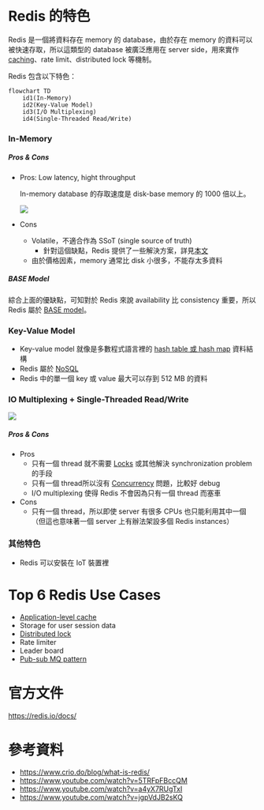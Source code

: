 # Redis 的特色

Redis 是一個將資料存在 memory 的 database，由於存在 memory 的資料可以被快速存取，所以這類型的 database 被廣泛應用在 server side，用來實作 [caching](</System Design/Caching.canvas>)、rate limit、distributed lock 等機制。

Redis 包含以下特色：

```mermaid
flowchart TD
    id1(In-Memory)
    id2(Key-Value Model)
    id3(I/O Multiplexing)
    id4(Single-Threaded Read/Write)
```

### In-Memory

##### Pros & Cons

- Pros: Low latency, hight throughput

    In-memory database 的存取速度是 disk-base memory 的 1000 倍以上。

    ![](<https://raw.githubusercontent.com/Jamison-Chen/KM-software/master/img/computer-memory-hierarchy-and-price.png>)

- Cons
    - Volatile，不適合作為 SSoT (single source of truth)
        - 針對這個缺點，Redis 提供了一些解決方案，詳見[本文](</Database/Redis/Redis 如何避免資料遺失？.md>)
    - 由於價格因素，memory 通常比 disk 小很多，不能存太多資料

##### BASE Model

綜合上面的優缺點，可知對於 Redis 來說 availability 比 consistency 重要，所以 Redis 屬於 [BASE model](</Database/ACID vs. BASE.md#BASE>)。

### Key-Value Model

- Key-value model 就像是多數程式語言裡的 [hash table 或 hash map](</Data Structures & Algorithms/Hash Function、Hash Table.canvas>) 資料結構
- Redis 屬於 [NoSQL](</Database/淺談 NoSQL.canvas>)
- Redis 中的單一個 key 或 value 最大可以存到 512 MB 的資料

### IO Multiplexing + Single-Threaded Read/Write

![](<https://raw.githubusercontent.com/Jamison-Chen/KM-software/master/img/redis-io-multiplexing-single-threaded.png>)

##### Pros & Cons

- Pros
    - 只有一個 thread 就不需要 [Locks](</Database/Locks.md>) 或其他解決 synchronization problem 的手段
    - 只有一個 thread所以沒有 [Concurrency](</Database/Concurrency.md>) 問題，比較好 debug
    - I/O multiplexing 使得 Redis 不會因為只有一個 thread 而塞車
- Cons
    - 只有一個 thread，所以即使 server 有很多 CPUs 也只能利用其中一個（但這也意味著一個 server 上有辦法架設多個 Redis instances）

### 其他特色

- Redis 可以安裝在 IoT 裝置裡

# Top 6 Redis Use Cases

- [Application-level cache](</System Design/Caching.canvas>)
- Storage for user session data
- [Distributed lock](</Database/Redis/使用 Redis 實作 Distributed Lock.draft.md>)
- Rate limiter
- Leader board
- [Pub-sub MQ pattern](</System Design/Message-Queuing System.md#Publish-Subscribe (Pub-Sub)>)

# 官方文件

<https://redis.io/docs/>

# 參考資料

- <https://www.crio.do/blog/what-is-redis/>
- <https://www.youtube.com/watch?v=5TRFpFBccQM>
- <https://www.youtube.com/watch?v=a4yX7RUgTxI>
- <https://www.youtube.com/watch?v=jgpVdJB2sKQ>
